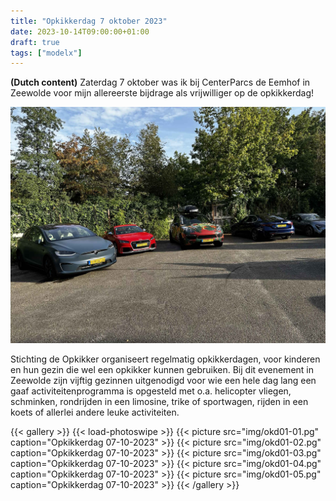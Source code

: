 ```yaml
---
title: "Opkikkerdag 7 oktober 2023"
date: 2023-10-14T09:00:00+01:00
draft: true
tags: ["modelx"]
---
```


**(Dutch content)** Zaterdag 7 oktober was ik bij CenterParcs de Eemhof in Zeewolde voor mijn allereerste bijdrage als vrijwilliger op de opkikkerdag!

![image](img/title.jpg)

Stichting de Opkikker organiseert regelmatig opkikkerdagen, voor kinderen en hun gezin die wel een opkikker kunnen gebruiken. Bij dit evenement in Zeewolde zijn vijftig gezinnen uitgenodigd voor wie een hele dag lang een gaaf activiteitenprogramma is opgesteld met o.a. helicopter vliegen, schminken, rondrijden in een limosine, trike of sportwagen, rijden in een koets of allerlei andere leuke activiteiten.


{{< gallery >}} {{< load-photoswipe >}}
{{< picture src="img/okd01-01.pg" caption="Opkikkerdag 07-10-2023" >}}
{{< picture src="img/okd01-02.pg" caption="Opkikkerdag 07-10-2023" >}}
{{< picture src="img/okd01-03.pg" caption="Opkikkerdag 07-10-2023" >}}
{{< picture src="img/okd01-04.pg" caption="Opkikkerdag 07-10-2023" >}}
{{< picture src="img/okd01-05.pg" caption="Opkikkerdag 07-10-2023" >}}
{{< /gallery >}}
